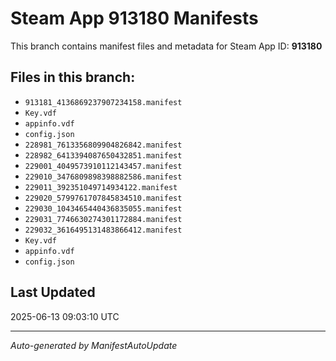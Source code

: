 # Steam App 913180 Manifests

This branch contains manifest files and metadata for Steam App ID: **913180**

## Files in this branch:
- `913181_4136869237907234158.manifest`
- `Key.vdf`
- `appinfo.vdf`
- `config.json`
- `228981_7613356809904826842.manifest`
- `228982_6413394087650432851.manifest`
- `229001_4049573910112143457.manifest`
- `229010_3476809898398882586.manifest`
- `229011_392351049714934122.manifest`
- `229020_5799761707845834510.manifest`
- `229030_1043465440436835055.manifest`
- `229031_7746630274301172884.manifest`
- `229032_3616495131483866412.manifest`
- `Key.vdf`
- `appinfo.vdf`
- `config.json`

## Last Updated
2025-06-13 09:03:10 UTC

---
*Auto-generated by ManifestAutoUpdate*
